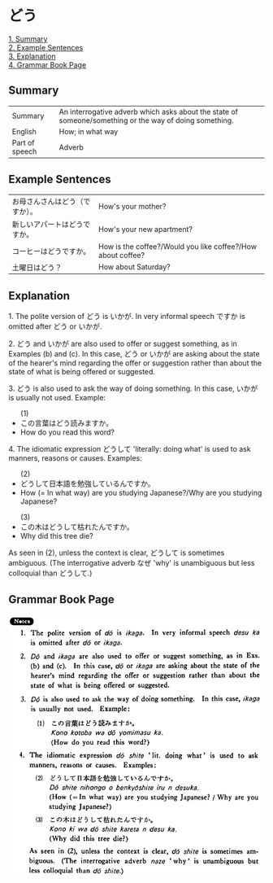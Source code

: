 # どう

[1. Summary](#summary)<br>
[2. Example Sentences](#example-sentences)<br>
[3. Explanation](#explanation)<br>
[4. Grammar Book Page](#grammar-book-page)<br>


## Summary

<table><tr>   <td>Summary</td>   <td>An interrogative adverb which asks about the state of someone/something or the way of doing something.</td></tr><tr>   <td>English</td>   <td>How; in what way</td></tr><tr>   <td>Part of speech</td>   <td>Adverb</td></tr></table>

## Example Sentences

<table><tr>   <td>お母さんさんはどう（ですか）。</td>   <td>How's your mother?</td></tr><tr>   <td>新しいアパートはどうですか。</td>   <td>How's your new apartment?</td></tr><tr>   <td>コーヒーはどうですか。</td>   <td>How is the coffee?/Would you like coffee?/How about coffee?</td></tr><tr>   <td>土曜日はどう？</td>   <td>How about Saturday?</td></tr></table>

## Explanation

<p>1. The polite version of <span class="cloze">どう</span> is いかが. In very informal speech ですか is omitted after <span class="cloze">どう</span> or いかが.</p>  <p>2. <span class="cloze">どう</span> and いかが are also used to offer or suggest something, as in Examples (b) and (c). In this case, <span class="cloze">どう</span> or いかが are asking about the state of the hearer's mind regarding the offer or suggestion rather than about the state of what is being offered or suggested.</p>  <p>3. <span class="cloze">どう</span> is also used to ask the way of doing something. In this case, いかが is usually not used. Example:</p>  <ul>(1) <li>この言葉は<span class="cloze">どう</span>読みますか。</li> <li>How do you read this word?</li> </ul>  <p>4. The idiomatic expression <span class="cloze">どう</span>して 'literally: doing what' is used to ask manners, reasons or causes. Examples:</p>  <ul>(2) <li><span class="cloze">どう</span>して日本語を勉強しているんですか。</li> <li>How (= In what way) are you studying Japanese?/Why are you studying Japanese?</li> </ul>  <ul>(3) <li>この木は<span class="cloze">どう</span>して枯れたんですか。</li> <li>Why did this tree die?</li> </ul>  <p>As seen in (2), unless the context is clear, <span class="cloze">どう</span>して is sometimes ambiguous. (The interrogative adverb なぜ 'why' is unambiguous but less colloquial than <span class="cloze">どう</span>して.)</p>

## Grammar Book Page

![](../img/Basicどう.png)

